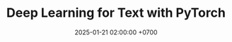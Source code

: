---
layout: post
title: "Deep Learning for Text with PyTorch"
date: 2025-01-21 02:00:00 +0700
categories: developing large language models
---